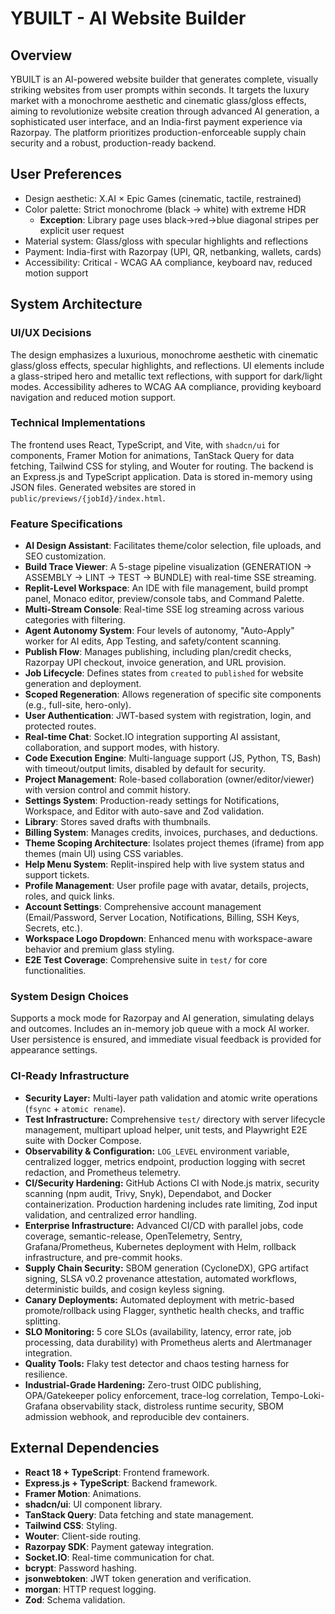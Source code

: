 # YBUILT - AI Website Builder

## Overview
YBUILT is an AI-powered website builder that generates complete, visually striking websites from user prompts within seconds. It targets the luxury market with a monochrome aesthetic and cinematic glass/gloss effects, aiming to revolutionize website creation through advanced AI generation, a sophisticated user interface, and an India-first payment experience via Razorpay. The platform prioritizes production-enforceable supply chain security and a robust, production-ready backend.

## User Preferences
- Design aesthetic: X.AI × Epic Games (cinematic, tactile, restrained)
- Color palette: Strict monochrome (black → white) with extreme HDR
  - **Exception**: Library page uses black→red→blue diagonal stripes per explicit user request
- Material system: Glass/gloss with specular highlights and reflections
- Payment: India-first with Razorpay (UPI, QR, netbanking, wallets, cards)
- Accessibility: Critical - WCAG AA compliance, keyboard nav, reduced motion support

## System Architecture

### UI/UX Decisions
The design emphasizes a luxurious, monochrome aesthetic with cinematic glass/gloss effects, specular highlights, and reflections. UI elements include a glass-striped hero and metallic text reflections, with support for dark/light modes. Accessibility adheres to WCAG AA compliance, providing keyboard navigation and reduced motion support.

### Technical Implementations
The frontend uses React, TypeScript, and Vite, with `shadcn/ui` for components, Framer Motion for animations, TanStack Query for data fetching, Tailwind CSS for styling, and Wouter for routing. The backend is an Express.js and TypeScript application. Data is stored in-memory using JSON files. Generated websites are stored in `public/previews/{jobId}/index.html`.

### Feature Specifications
- **AI Design Assistant**: Facilitates theme/color selection, file uploads, and SEO customization.
- **Build Trace Viewer**: A 5-stage pipeline visualization (GENERATION → ASSEMBLY → LINT → TEST → BUNDLE) with real-time SSE streaming.
- **Replit-Level Workspace**: An IDE with file management, build prompt panel, Monaco editor, preview/console tabs, and Command Palette.
- **Multi-Stream Console**: Real-time SSE log streaming across various categories with filtering.
- **Agent Autonomy System**: Four levels of autonomy, "Auto-Apply" worker for AI edits, App Testing, and safety/content scanning.
- **Publish Flow**: Manages publishing, including plan/credit checks, Razorpay UPI checkout, invoice generation, and URL provision.
- **Job Lifecycle**: Defines states from `created` to `published` for website generation and deployment.
- **Scoped Regeneration**: Allows regeneration of specific site components (e.g., full-site, hero-only).
- **User Authentication**: JWT-based system with registration, login, and protected routes.
- **Real-time Chat**: Socket.IO integration supporting AI assistant, collaboration, and support modes, with history.
- **Code Execution Engine**: Multi-language support (JS, Python, TS, Bash) with timeout/output limits, disabled by default for security.
- **Project Management**: Role-based collaboration (owner/editor/viewer) with version control and commit history.
- **Settings System**: Production-ready settings for Notifications, Workspace, and Editor with auto-save and Zod validation.
- **Library**: Stores saved drafts with thumbnails.
- **Billing System**: Manages credits, invoices, purchases, and deductions.
- **Theme Scoping Architecture**: Isolates project themes (iframe) from app themes (main UI) using CSS variables.
- **Help Menu System**: Replit-inspired help with live system status and support tickets.
- **Profile Management**: User profile page with avatar, details, projects, roles, and quick links.
- **Account Settings**: Comprehensive account management (Email/Password, Server Location, Notifications, Billing, SSH Keys, Secrets, etc.).
- **Workspace Logo Dropdown**: Enhanced menu with workspace-aware behavior and premium glass styling.
- **E2E Test Coverage**: Comprehensive suite in `test/` for core functionalities.

### System Design Choices
Supports a mock mode for Razorpay and AI generation, simulating delays and outcomes. Includes an in-memory job queue with a mock AI worker. User persistence is ensured, and immediate visual feedback is provided for appearance settings.

### CI-Ready Infrastructure
- **Security Layer:** Multi-layer path validation and atomic write operations (`fsync` + `atomic rename`).
- **Test Infrastructure:** Comprehensive `test/` directory with server lifecycle management, multipart upload helper, unit tests, and Playwright E2E suite with Docker Compose.
- **Observability & Configuration:** `LOG_LEVEL` environment variable, centralized logger, metrics endpoint, production logging with secret redaction, and Prometheus telemetry.
- **CI/Security Hardening:** GitHub Actions CI with Node.js matrix, security scanning (npm audit, Trivy, Snyk), Dependabot, and Docker containerization. Production hardening includes rate limiting, Zod input validation, and centralized error handling.
- **Enterprise Infrastructure:** Advanced CI/CD with parallel jobs, code coverage, semantic-release, OpenTelemetry, Sentry, Grafana/Prometheus, Kubernetes deployment with Helm, rollback infrastructure, and pre-commit hooks.
- **Supply Chain Security:** SBOM generation (CycloneDX), GPG artifact signing, SLSA v0.2 provenance attestation, automated workflows, deterministic builds, and cosign keyless signing.
- **Canary Deployments:** Automated deployment with metric-based promote/rollback using Flagger, synthetic health checks, and traffic splitting.
- **SLO Monitoring:** 5 core SLOs (availability, latency, error rate, job processing, data durability) with Prometheus alerts and Alertmanager integration.
- **Quality Tools:** Flaky test detector and chaos testing harness for resilience.
- **Industrial-Grade Hardening:** Zero-trust OIDC publishing, OPA/Gatekeeper policy enforcement, trace-log correlation, Tempo-Loki-Grafana observability stack, distroless runtime security, SBOM admission webhook, and reproducible dev containers.

## External Dependencies
- **React 18 + TypeScript**: Frontend framework.
- **Express.js + TypeScript**: Backend framework.
- **Framer Motion**: Animations.
- **shadcn/ui**: UI component library.
- **TanStack Query**: Data fetching and state management.
- **Tailwind CSS**: Styling.
- **Wouter**: Client-side routing.
- **Razorpay SDK**: Payment gateway integration.
- **Socket.IO**: Real-time communication for chat.
- **bcrypt**: Password hashing.
- **jsonwebtoken**: JWT token generation and verification.
- **morgan**: HTTP request logging.
- **Zod**: Schema validation.